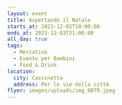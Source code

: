 ```yaml
---
layout: event
title: Aspettando il Natale
starts_at: 2023-12-02T10:00:00
ends_at: 2023-12-03T21:00:00
all_day: true
tags:
  - Mercatino
  - Evento per Bambini
  - Food & Drink
location:
  city: Cassinetta
  address: Per le vie della città
flyer: images/uploads/img_0079.jpeg
---
```

